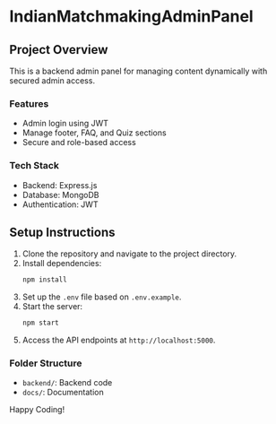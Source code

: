 
# IndianMatchmakingAdminPanel

## Project Overview

This is a backend admin panel for managing content dynamically with secured admin access.

### Features
- Admin login using JWT
- Manage footer, FAQ, and Quiz sections
- Secure and role-based access

### Tech Stack
- Backend: Express.js
- Database: MongoDB
- Authentication: JWT

## Setup Instructions

1. Clone the repository and navigate to the project directory.
2. Install dependencies:
    ```bash
    npm install
    ```
3. Set up the `.env` file based on `.env.example`.
4. Start the server:
    ```bash
    npm start
    ```
5. Access the API endpoints at `http://localhost:5000`.

### Folder Structure
- `backend/`: Backend code
- `docs/`: Documentation

Happy Coding!
